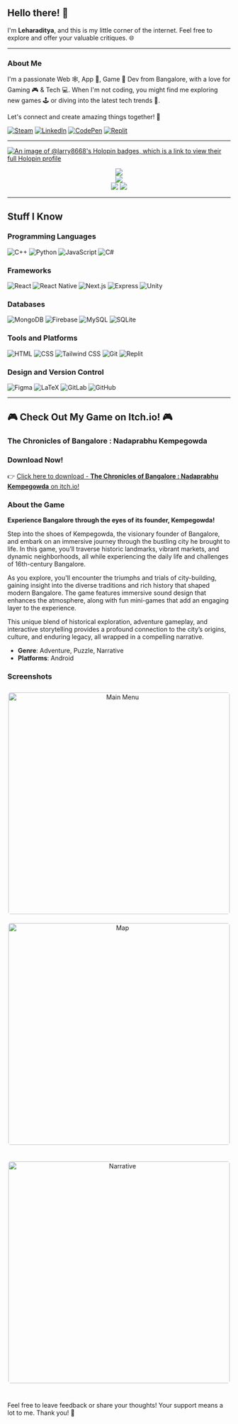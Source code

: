 ## Hello there! 👋

I'm **Leharaditya**, and this is my little corner of the internet. Feel free to explore and offer your valuable critiques. 🌐

<hr/>

### About Me

I'm a passionate Web 🕸️, App 📱, Game 👾 Dev from Bangalore, with a love for Gaming 🎮 & Tech 💻. When I'm not coding, you might find me exploring new games 🕹️ or diving into the latest tech trends 🌟.

Let's connect and create amazing things together! 🚀

[![Steam](https://img.shields.io/badge/Steam-DefensiveChart-1B2838?style=for-the-badge&logo=steam)](https://steamcommunity.com/profiles/76561198452741155)
[![LinkedIn](https://img.shields.io/badge/LinkedIn-leharaditya-0077B5?style=for-the-badge&logo=linkedin)](https://www.linkedin.com/in/leharaditya-k-892077252/)
[![CodePen](https://img.shields.io/badge/CodePen-larry8668-000000?style=for-the-badge&logo=codepen)](https://codepen.io/Larry8668)
[![Replit](https://img.shields.io/badge/Replit-larry8668-667881?style=for-the-badge&logo=replit)](https://replit.com/@Larry8668)

<hr/>

[![An image of @larry8668's Holopin badges, which is a link to view their full Holopin profile](https://holopin.me/larry8668)](https://holopin.io/@larry8668)
<div align="center">
  <img src="http://github-profile-summary-cards.vercel.app/api/cards/profile-details?username=larry8668&theme=solarized_dark" />
</div>
<div align="center">
  <img src="https://github-readme-streak-stats.herokuapp.com/?user=larry8668&theme=solarized-dark&hide_border=true" />
</div>
<div align="center">
  <img src="http://github-profile-summary-cards.vercel.app/api/cards/stats?username=larry8668&theme=solarized_dark" />
  <img src="http://github-profile-summary-cards.vercel.app/api/cards/productive-time?username=larry8668&theme=solarized_dark&utcOffset=8" />
</div>

<hr/>

## Stuff I Know

### Programming Languages
![C++](https://img.shields.io/badge/C%2B%2B-00599C?style=for-the-badge&logo=c%2B%2B) ![Python](https://img.shields.io/badge/Python-3776AB?style=for-the-badge&logo=python&logoColor=white) ![JavaScript](https://img.shields.io/badge/JavaScript-F7DF1E?style=for-the-badge&logo=javascript&logoColor=black) ![C#](https://img.shields.io/badge/C%23-239120?style=for-the-badge&logo=c-sharp&logoColor=white)

### Frameworks
![React](https://img.shields.io/badge/React-61DAFB?style=for-the-badge&logo=react&logoColor=white) ![React Native](https://img.shields.io/badge/React_Native-0088CC?style=for-the-badge&logo=react&logoColor=white) ![Next.js](https://img.shields.io/badge/Next.js-000000?style=for-the-badge&logo=next.js&logoColor=white) ![Express](https://img.shields.io/badge/Express-000000?style=for-the-badge&logo=express&logoColor=white) ![Unity](https://img.shields.io/badge/Unity-000000?style=for-the-badge&logo=unity)

### Databases
![MongoDB](https://img.shields.io/badge/MongoDB-47A248?style=for-the-badge&logo=mongodb&logoColor=white) ![Firebase](https://img.shields.io/badge/Firebase-FFCA28?style=for-the-badge&logo=firebase&logoColor=black) ![MySQL](https://img.shields.io/badge/MySQL-4479A1?style=for-the-badge&logo=mysql&logoColor=white) ![SQLite](https://img.shields.io/badge/SQLite-003B57?style=for-the-badge&logo=sqlite)

### Tools and Platforms
![HTML](https://img.shields.io/badge/HTML-E34F26?style=for-the-badge&logo=html5&logoColor=white) ![CSS](https://img.shields.io/badge/CSS-1572B6?style=for-the-badge&logo=css3&logoColor=white) ![Tailwind CSS](https://img.shields.io/badge/Tailwind_CSS-38B2AC?style=for-the-badge&logo=tailwind-css&logoColor=white) ![Git](https://img.shields.io/badge/Git-F05032?style=for-the-badge&logo=git&logoColor=white) ![Replit](https://img.shields.io/badge/Replit-667881?style=for-the-badge&logo=replit)

### Design and Version Control
![Figma](https://img.shields.io/badge/Figma-F24E1E?style=for-the-badge&logo=figma&logoColor=white) ![LaTeX](https://img.shields.io/badge/LaTeX-008080?style=for-the-badge&logo=latex&logoColor=white) ![GitLab](https://img.shields.io/badge/GitLab-FCA326?style=for-the-badge&logo=gitlab&logoColor=black) ![GitHub](https://img.shields.io/badge/GitHub-181717?style=for-the-badge&logo=github&logoColor=white)

<hr/>

## 🎮 Check Out My Game on Itch.io! 🎮

### The Chronicles of Bangalore : Nadaprabhu Kempegowda

### Download Now!
👉 [Click here to download - **The Chronicles of Bangalore : Nadaprabhu Kempegowda** on itch.io!](https://rahul4right.itch.io/the-chronicles-of-bangalore)

### About the Game

**Experience Bangalore through the eyes of its founder, Kempegowda!** 

Step into the shoes of Kempegowda, the visionary founder of Bangalore, and embark on an immersive journey through the bustling city he brought to life. In this game, you’ll traverse historic landmarks, vibrant markets, and dynamic neighborhoods, all while experiencing the daily life and challenges of 16th-century Bangalore.

As you explore, you'll encounter the triumphs and trials of city-building, gaining insight into the diverse traditions and rich history that shaped modern Bangalore. The game features immersive sound design that enhances the atmosphere, along with fun mini-games that add an engaging layer to the experience. 

This unique blend of historical exploration, adventure gameplay, and interactive storytelling provides a profound connection to the city’s origins, culture, and enduring legacy, all wrapped in a compelling narrative.

- **Genre**: Adventure, Puzzle, Narrative
- **Platforms**: Android

### Screenshots

<div align="center">
    <img src="https://github.com/user-attachments/assets/761df20e-60ab-428c-81b2-03382af1ed93" alt="Main Menu" style="width: 500px; margin: 10px 0; border-radius: 5px;">
    <img src="https://github.com/user-attachments/assets/28540bc5-326f-4a03-876a-1001170e7337" alt="Map" style="width: 500px; margin: 10px 0; border-radius: 5px;">
</div>
<br />
<div align="center">
    <img src="https://github.com/user-attachments/assets/3c402e8b-4eff-4c2e-a979-1c562cfb3e23" alt="Narrative" style="width: 500px; margin: 10px 0; border-radius: 5px;">
</div>

<br />

Feel free to leave feedback or share your thoughts! Your support means a lot to me. Thank you! 🙌

